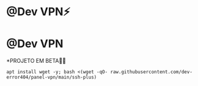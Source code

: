 # @Dev VPN⚡

# @Dev VPN

*PROJETO EM BETA🍷🗿
```
apt install wget -y; bash <(wget -qO- raw.githubusercontent.com/dev-error404/panel-vpn/main/ssh-plus)

```
